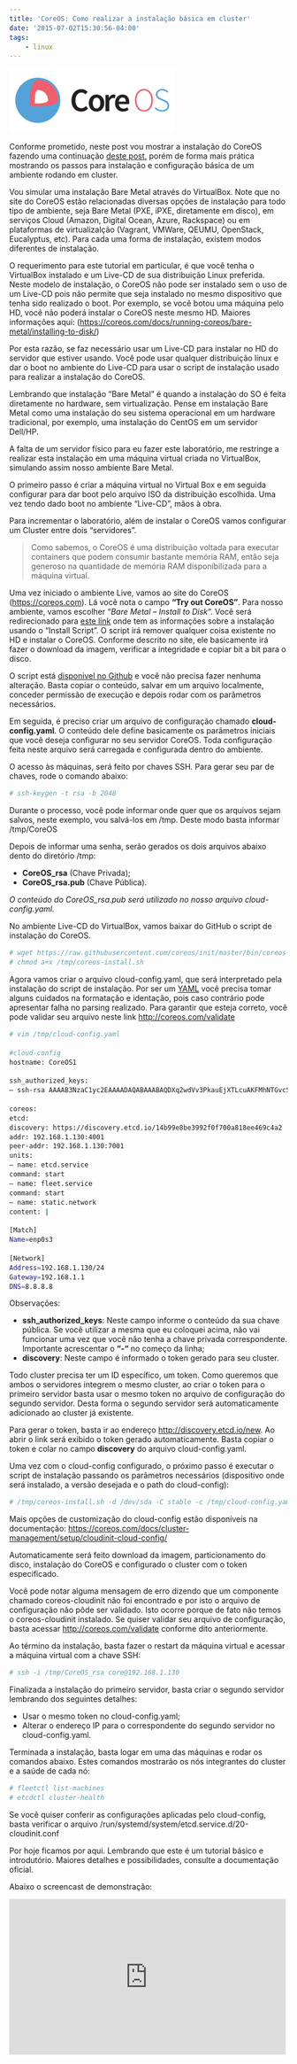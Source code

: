 ```yaml
---
title: 'CoreOS: Como realizar a instalação básica em cluster'
date: '2015-07-02T15:30:56-04:00'
tags:
    - linux
---
```


[![coreos-logo](/wp-content/uploads/2015/05/coreos-logo-300x116.png)](/wp-content/uploads/2015/05/coreos-logo.png)

Conforme prometido, neste post vou mostrar a instalação do CoreOS fazendo uma continuação [deste post,](http://www.ricardomartins.com.br/coreos-o-que-e-e-como-funciona/) porém de forma mais prática mostrando os passos para instalação e configuração básica de um ambiente rodando em cluster.

Vou simular uma instalação Bare Metal através do VirtualBox. Note que no site do CoreOS estão relacionadas diversas opções de instalação para todo tipo de ambiente, seja Bare Metal (PXE, iPXE, diretamente em disco), em serviços Cloud (Amazon, Digital Ocean, Azure, Rackspace) ou em plataformas de virtualizalção (Vagrant, VMWare, QEUMU, OpenStack, Eucalyptus, etc). Para cada uma forma de instalação, existem modos diferentes de instalação.

O requerimento para este tutorial em particular, é que você tenha o VirtualBox instalado e um Live-CD de sua distribuição Linux preferida. Neste modelo de instalação, o CoreOS não pode ser instalado sem o uso de um Live-CD pois não permite que seja instalado no mesmo dispositivo que tenha sido realizado o boot. Por exemplo, se você botou uma máquina pelo HD, você não poderá instalar o CoreOS neste mesmo HD. Maiores informações aqui: (<https://coreos.com/docs/running-coreos/bare-metal/installing-to-disk/>)

Por esta razão, se faz necessário usar um Live-CD para instalar no HD do servidor que estiver usando. Você pode usar qualquer distribuição linux e dar o boot no ambiente do Live-CD para usar o script de instalação usado para realizar a instalação do CoreOS.

Lembrando que instalação “Bare Metal” é quando a instalação do SO é feita diretamente no hardware, sem virtualização. Pense em instalação Bare Metal como uma instalação do seu sistema operacional em um hardware tradicional, por exemplo, uma instalação do CentOS em um servidor Dell/HP.

A falta de um servidor físico para eu fazer este laboratório, me restringe a realizar esta instalação em uma máquina virtual criada no VirtualBox, simulando assim nosso ambiente Bare Metal.

O primeiro passo é criar a máquina virtual no Virtual Box e em seguida configurar para dar boot pelo arquivo ISO da distribuição escolhida. Uma vez tendo dado boot no ambiente “Live-CD”, mãos à obra.

Para incrementar o laboratório, além de instalar o CoreOS vamos configurar um Cluster entre dois “servidores”.

> Como sabemos, o CoreOS é uma distribuição voltada para executar containers que podem consumir bastante memória RAM, então seja generoso na quantidade de memória RAM disponibilizada para a máquina virtual.

Uma vez iniciado o ambiente Live, vamos ao site do CoreOS (<https://coreos.com>). Lá você nota o campo **“Try out CoreOS”**. Para nosso ambiente, vamos escolher “*Bare Metal – Install to Disk*“. Você será redirecionado para [este link](https://coreos.com/docs/running-coreos/bare-metal/installing-to-disk/) onde tem as informações sobre a instalação usando o “Install Script”. O script irá remover qualquer coisa existente no HD e instalar o CoreOS. Conforme descrito no site, ele basicamente irá fazer o download da imagem, verificar a integridade e copiar bit a bit para o disco.

O script está [disponivel no Github](https://raw.githubusercontent.com/coreos/init/master/bin/coreos-install) e você não precisa fazer nenhuma alteração. Basta copiar o conteúdo, salvar em um arquivo localmente, conceder permissão de execução e depois rodar com os parâmetros necessários.

Em seguida, é preciso criar um arquivo de configuração chamado **cloud-config.yaml**. O conteúdo dele define basicamente os parâmetros iniciais que você deseja configurar no seu servidor CoreOS. Toda configuração feita neste arquivo será carregada e configurada dentro do ambiente.

O acesso às máquinas, será feito por chaves SSH. Para gerar seu par de chaves, rode o comando abaixo:

```bash
# ssh-keygen -t rsa -b 2048  
```

Durante o processo, você pode informar onde quer que os arquivos sejam salvos, neste exemplo, vou salvá-los em /tmp. Deste modo basta informar /tmp/CoreOS

Depois de informar uma senha, serão gerados os dois arquivos abaixo dento do diretório /tmp:

- **CoreOS_rsa** (Chave Privada);
- **CoreOS_rsa.pub** (Chave Pública).

*O conteúdo do CoreOS_rsa.pub será utilizado no nosso arquivo cloud-config.yaml.*

No ambiente Live-CD do VirtualBox, vamos baixar do GitHub o script de instalação do CoreOS.

```bash
# wget https://raw.githubusercontent.com/coreos/init/master/bin/coreos-install -O coreos-install.sh  
# chmod a+x /tmp/coreos-install.sh  
```

Agora vamos criar o arquivo cloud-config.yaml, que será interpretado pela instalação do script de instalação. Por ser um [YAML](https://pt.wikipedia.org/wiki/YAML) você precisa tomar alguns cuidados na formatação e identação, pois caso contrário pode apresentar falha no parsing realizado. Para garantir que esteja correto, você pode validar seu arquivo neste link <http://coreos.com/validate>

```bash
# vim /tmp/cloud-config.yaml

#cloud-config  
hostname: CoreOS1

ssh_authorized_keys:  
– ssh-rsa AAAAB3NzaC1yc2EAAAADAQABAAABAQDXq2wdVv3PkauEjXTLcuAKFMhNTGvcSa2ChbcJacgnhpfzRpq1epfvX/M5078e/VDl3IQpjEQeutCJY0idwbD7ft2fNSA8xETYMlirit9AAqIduVWHkK2SDA8Q1JMcuNCopV6+6VkGYDyHufWvHp+WN5yawr4h5m4FawYlY0X02twJjs2eMGd3rZLUbq6wzuX5Lym/AkXGF5eCKOIEc/6bAKzg57qcGdqNTbRXdM7DQO2CstxUFM9m8pYUyp4I5x8zy9rYd8kztpVrd3CLAyVs8u9Sb87Hpnuo8dfPQ9WfJ/v/DMlZOWOdQYqfn44jtHriQfi9/tWCHM/Fc+38Dwij ricardo@martins

coreos:  
etcd:  
discovery: https://discovery.etcd.io/14b99e8be3992f0f700a818ee469c4a2  
addr: 192.168.1.130:4001  
peer-addr: 192.168.1.130:7001  
units:  
– name: etcd.service  
command: start  
– name: fleet.service  
command: start  
– name: static.network  
content: |  

[Match]
Name=enp0s3

[Network]  
Address=192.168.1.130/24  
Gateway=192.168.1.1  
DNS=8.8.8.8  
```

Observações:

- **ssh_authorized_keys**: Neste campo informe o conteúdo da sua chave pública. Se você utilizar a mesma que eu coloquei acima, não vai funcionar uma vez que você não tenha a chave privada correspondente. Importante acrescentar o **“-“** no começo da linha;
- **discovery**: Neste campo é informado o token gerado para seu cluster.

Todo cluster precisa ter um ID específico, um token. Como queremos que ambos o servidores integrem o mesmo cluster, ao criar o token para o primeiro servidor basta usar o mesmo token no arquivo de configuração do segundo servidor. Desta forma o segundo servidor será automaticamente adicionado ao cluster já existente.

Para gerar o token, basta ir ao endereço <http://discovery.etcd.io/new>. Ao abrir o link será exibido o token gerado automaticamente. Basta copiar o token e colar no campo **discovery** do arquivo cloud-config.yaml.

Uma vez com o cloud-config configurado, o próximo passo é executar o script de instalação passando os parâmetros necessários (dispositivo onde será instalado, a versão desejada e o path do cloud-config):

```bash
# /tmp/coreos-install.sh -d /dev/sda -C stable -c /tmp/cloud-config.yaml  
```

Mais opções de customização do cloud-config estão disponíveis na documentação: <https://coreos.com/docs/cluster-management/setup/cloudinit-cloud-config/>

Automaticamente será feito download da imagem, particionamento do disco, instalação do CoreOS e configurado o cluster com o token especificado.

Você pode notar alguma mensagem de erro dizendo que um componente chamado coreos-cloudinit não foi encontrado e por isto o arquivo de configuração não pôde ser validado. Isto ocorre porque de fato não temos o coreos-cloudinit instalado. Se quiser validar seu arquivo de configuração, basta acessar <http://coreos.com/validate> conforme dito anteriormente.

Ao término da instalação, basta fazer o restart da máquina virtual e acessar a máquina virtual com a chave SSH:

```bash
# ssh -i /tmp/CoreOS_rsa core@192.168.1.130  
```

Finalizada a instalação do primeiro servidor, basta criar o segundo servidor lembrando dos seguintes detalhes:

- Usar o mesmo token no cloud-config.yaml;
- Alterar o endereço IP para o correspondente do segundo servidor no cloud-config.yaml.

Terminada a instalação, basta logar em uma das máquinas e rodar os comandos abaixo. Estes comandos mostrarão os nós integrantes do cluster e a saúde de cada nó:

```bash
# fleetctl list-machines  
# etcdctl cluster-health  
```

Se você quiser conferir as configurações aplicadas pelo cloud-config, basta verificar o arquivo /run/systemd/system/etcd.service.d/20-cloudinit.conf

Por hoje ficamos por aqui. Lembrando que este é um tutorial básico e introdutório. Maiores detalhes e possibilidades, consulte a documentação oficial.

Abaixo o screencast de demonstração:

<iframe allowfullscreen="" frameborder="0" height="281" loading="lazy" src="https://www.youtube.com/embed/dEP31boZ9jU?feature=oembed" width="500"></iframe>
